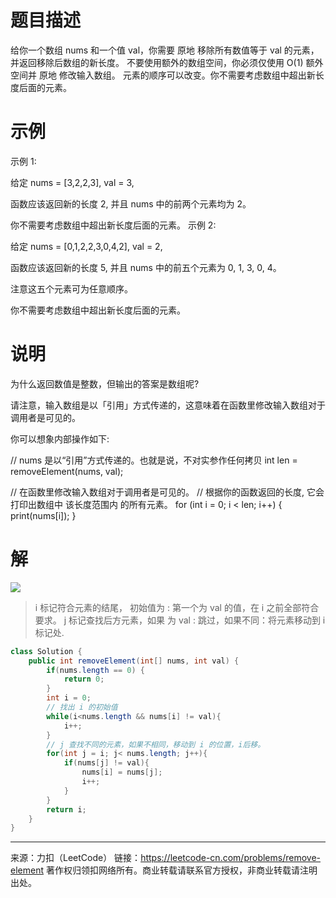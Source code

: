 # 题目描述
给你一个数组 nums 和一个值 val，你需要 原地 移除所有数值等于 val 的元素，并返回移除后数组的新长度。
不要使用额外的数组空间，你必须仅使用 O(1) 额外空间并 原地 修改输入数组。
元素的顺序可以改变。你不需要考虑数组中超出新长度后面的元素。

# 示例 
示例 1:

给定 nums = [3,2,2,3], val = 3,

函数应该返回新的长度 2, 并且 nums 中的前两个元素均为 2。

你不需要考虑数组中超出新长度后面的元素。
示例 2:

给定 nums = [0,1,2,2,3,0,4,2], val = 2,

函数应该返回新的长度 5, 并且 nums 中的前五个元素为 0, 1, 3, 0, 4。

注意这五个元素可为任意顺序。

你不需要考虑数组中超出新长度后面的元素。
 
# 说明

为什么返回数值是整数，但输出的答案是数组呢?

请注意，输入数组是以「引用」方式传递的，这意味着在函数里修改输入数组对于调用者是可见的。

你可以想象内部操作如下:

// nums 是以“引用”方式传递的。也就是说，不对实参作任何拷贝
int len = removeElement(nums, val);

// 在函数里修改输入数组对于调用者是可见的。
// 根据你的函数返回的长度, 它会打印出数组中 该长度范围内 的所有元素。
for (int i = 0; i < len; i++) {
    print(nums[i]);
}

# 解

![](https://gitee.com/KawYang/image/raw/master/img/20200711154934.png)

> i 标记符合元素的结尾， 初始值为 : 第一个为 val 的值，在 i 之前全部符合要求。
> j 标记查找后方元素，如果 为 val : 跳过，如果不同：将元素移动到 i 标记处.

```java
class Solution {
    public int removeElement(int[] nums, int val) {
        if(nums.length == 0) {
            return 0;
        }
        int i = 0;
        // 找出 i 的初始值
        while(i<nums.length && nums[i] != val){
            i++;
        }
        // j 查找不同的元素，如果不相同，移动到 i 的位置，i后移。
        for(int j = i; j< nums.length; j++){
            if(nums[j] != val){
                nums[i] = nums[j];
                i++;
            }
        }
        return i;
    }
}
```
---

来源：力扣（LeetCode）
链接：https://leetcode-cn.com/problems/remove-element
著作权归领扣网络所有。商业转载请联系官方授权，非商业转载请注明出处。